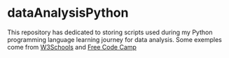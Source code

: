 # dataAnalysisPython
This repository has dedicated to storing scripts used during my Python programming language learning journey for data analysis. Some exemples come from [W3Schools](https://www.w3schools.com/) and [Free Code Camp](https://www.freecodecamp.org/)
